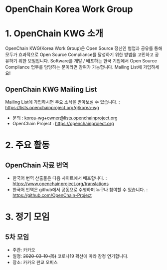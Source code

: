 OpenChain Korea Work Group
======================
# 1. OpenChain KWG 소개
OpenChain KWG(Korea Work Group)은 Open Source 정신인 협업과 공유를 통해 모두가 효과적으로 Open Source Compliance를 달성하기 위한 방법을 고민하고 공유하기 위한 모임입니다. Software를 개발 / 배포하는 한국 기업에서 Open Source Compliance 업무를 담당하는 분이라면 참여가 가능합니다. Mailing List에 가입하세요!
## OpenChain KWG Mailing List
Mailing List에 가입하시면 주요 소식을 받아보실 수 있습니다. : https://lists.openchainproject.org/g/korea-wg
* 문의 : korea-wg+owner@lists.openchainproject.org
* OpenChain Project : https://openchainproject.org

# 2. 주요 활동
## OpenChain 자료 번역
* 한국어 번역 산출물은 다음 사이트에서 배포합니다. : https://www.openchainproject.org/translations
* 한국어 번역은 github에서 공동으로 수행하며 누구나 참여할 수 있습니다. : https://github.com/OpenChain-Project

# 3. 정기 모임
## 5차 모임
  * 주관: 카카오
  * 일정: <del>2020-03-19 (목)</del> 코로나19 확산에 따라 잠정 연기합니다. 
  * 장소: 카카오 판교 오피스
